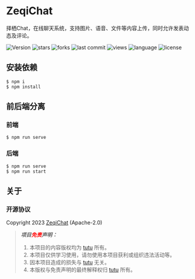 # ZeqiChat

择栖Chat，在线聊天系统，支持图片、语音、文件等内容上传，同时允许发表动态及评论。

![Version](https://img.shields.io/github/package-json/version/TuGitee/ZeqiChat) ![stars](https://img.shields.io/github/stars/TuGitee/ZeqiChat) ![forks](https://img.shields.io/github/forks/TuGitee/ZeqiChat) ![last commit](https://img.shields.io/github/last-commit/TuGitee/ZeqiChat) ![views](https://komarev.com/ghpvc/?username=TuGitee&label=Views&color=0e75b6&style=flat) ![language](https://img.shields.io/github/languages/top/TuGitee/ZeqiChat) ![license](https://img.shields.io/github/license/TuGitee/ZeqiChat)

## 安装依赖

```shell
$ npm i
$ npm install
```

## 前后端分离

### 前端
```shell
$ npm run serve
```

### 后端
```shell
$ npm run serve
$ npm run start
```

## 关于

### 开源协议

Copyright 2023 [ZeqiChat](https://zeqichat.xyz) (Apache-2.0)

>***项目<font color="red">免责</font>声明：***
>
>1. 本项目的内容版权均为 [tutu](https://github.com/TuGitee) 所有。
>2. 本项目仅供学习使用，请勿使用本项目获利或组织违法活动等。
>3. 因本项目造成的损失与 [tutu](https://github.com/TuGitee) 无关。
>4. 本版权与免责声明的最终解释权归 [tutu](https://github.com/TuGitee) 所有。
